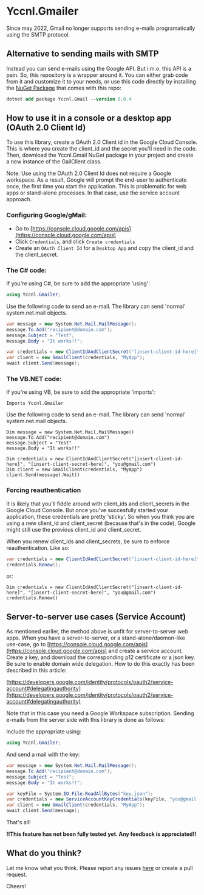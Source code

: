 # Yccnl.Gmailer

Since may 2022, Gmail no longer supports sending e-mails programatically using the SMTP protocol. 

## Alternative to sending mails with SMTP

Instead you can send e-mails using the Google API. But i.m.o. this API is a pain. So, this repository is a wrapper around it. You can either grab code from it and customize it to your needs, or use this code directly by installing the [NuGet Package](https://www.nuget.org/packages/Yccnl.Gmail) that comes with this repo:


```ps
dotnet add package Yccnl.Gmail --version 0.0.4
```

## How to use it in a console or a desktop app (OAuth 2.0 Client Id)
To use this library, create a OAuth 2.0 Client id in the Google Cloud Console. This is where you create the client_id and the secret you'll need in the code. Then, download the Yccnl.Gmail NuGet package in your project and create a new instance of the GailClient class.

Note: Use using the OAuth 2.0 Client Id does not require a Google workspace. As a result, Google will prompt the end-user to authenticate once, the first time you start the application. This is problematic for web apps or stand-alone processes. In that case, use the service account approach.

### Configuring Google/gMail:

* Go to [https://console.cloud.google.com/apis](https://console.cloud.google.com/apis)
* Click `Credentials`, and click `Create credentials`
* Create an `OAuth Client Id` for a `Desktop App` and copy the client_id and the client_secret.

### The C# code:
If you're using C#, be sure to add the appropriate 'using':

```C#
using Yccnl.Gmailer;
```

Use the following code to send an e-mail. The library can send 'normal' system.net.mail objects.

```c#
var message = new System.Net.Mail.MailMessage();
message.To.Add("recipient@domain.com");
message.Subject = "Test";
message.Body = "It works!!";

var credentials = new ClientIdAndClientSecret("[insert-client-id-here]", "[insert-client-secret-here]", "you@gmail.com");
var client = new GmailClient(credentials, "MyApp");
await client.Send(message);
```

### The VB.NET code:

If you're using VB, be sure to add the appropriate 'imports':
```VB
Imports Yccnl.Gmailer
```

Use the following code to send an e-mail. The library can send 'normal' system.net.mail objects.

```VB
Dim message = new System.Net.Mail.MailMessage()
message.To.Add("recipient@domain.com")
message.Subject = "Test"
message.Body = "It works!!"

Dim credentials = new ClientIdAndClientSecret("[insert-client-id-here]", "[insert-client-secret-here]", "you@gmail.com")
Dim client = new GmailClient(credentials, "MyApp")
client.Send(message).Wait()
```
### Forcing reauthentication
It is likely that you'll fiddle around with client_ids and client_secrets in the Google Cloud Console. But once you've succesfully started your application, these credentials are pretty 'sticky'. So when you think you are using a new client_id and client_secret (because that's in the code), Google might still use the previous client_id and client_secret.

When you renew client_ids and client_secrets, be sure to enforce reauthentication. Like so:

```C#
var credentials = new ClientIdAndClientSecret("[insert-client-id-here]", "[insert-client-secret-here]", "you@gmail.com");
credentials.Renew();
```
or:
```VB
Dim credentials = new ClientIdAndClientSecret("[insert-client-id-here]", "[insert-client-secret-here]", "you@gmail.com")
credentials.Renew()
```


## Server-to-server use cases (Service Account)

As mentioned earlier, the method above is unfit for server-to-server web apps. When you have a server-to-server, or a stand-alone/daemon-like use-case, go to [https://console.cloud.google.com/apis](https://console.cloud.google.com/apis) and create a service account. Create a key, and download the corresponding p12 certificate or a json key. Be sure to enable domain wide delegation. How to do this exactly has been described in this article:

[https://developers.google.com/identity/protocols/oauth2/service-account#delegatingauthority](https://developers.google.com/identity/protocols/oauth2/service-account#delegatingauthority)

Note that in this case you need a Google Workspace subscription. Sending e-mails from the server side with this library is done as follows:

Include the appropriate using:
```C#
using Yccnl.Gmailer;
```

And send a mail with the key:
```C#
var message = new System.Net.Mail.MailMessage();
message.To.Add("recipient@domain.com");
message.Subject = "Test";
message.Body = "It works!!";

var keyFile = System.IO.File.ReadAllBytes("key.json"); 
var credentials = new ServiceAccountKeyCredentials(keyFile, "you@gmail.com");
var client = new GmailClient(credentials, "MyApp");
await client.Send(message);
```

That's all!

__!!This feature has not been fully tested yet. Any feedback is appreciated!!__

## What do you think?
Let me know what you think. Please report any issues [here](https://github.com/appie2go/Yccnl.Gmailer/issues) or create a pull request.

Cheers!
